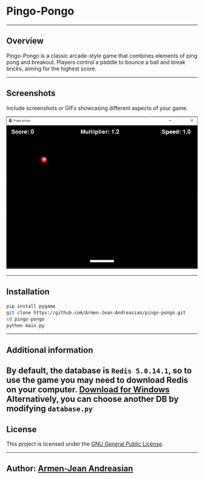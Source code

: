 # Pingo-Pongo

---
## Overview

Pingo-Pongo is a classic arcade-style game that combines elements of ping pong and breakout. Players control a paddle to bounce a ball and break bricks, aiming for the highest score.

---
## Screenshots

Include screenshots or GIFs showcasing different aspects of your game.

![Gameplay Screenshot](screenshots/gameplay.png)

---
## Installation

```bash
pip install pygame
git clone https://github.com/Armen-Jean-Andreasian/pingo-pongo.git
cd pingo-pongo
python main.py
```
---
## Additional information
By default, the database is `Redis 5.0.14.1`, so to use the game you may need to download Redis on your computer.
[Download for Windows](https://github.com/tporadowski/redis/releases/tag/v5.0.14.1)
Alternatively, you can choose another DB by modifying `database.py` 
---
## License

This project is licensed under the [GNU General Public License](LICENSE.md).

---
## Author: [Armen-Jean Andreasian](https://github.com/Armen-Jean-Andreasian)
